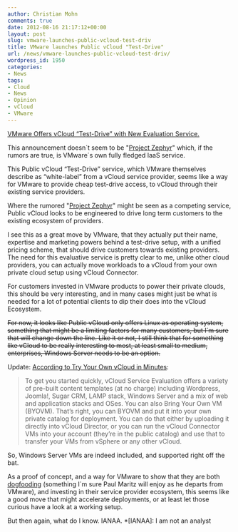 ```yaml
---
author: Christian Mohn
comments: true
date: 2012-08-16 21:17:12+00:00
layout: post
slug: vmware-launches-public-vcloud-test-driv
title: VMware launches Public vCloud "Test-Drive"
url: /news/vmware-launches-public-vcloud-test-driv/
wordpress_id: 1950
categories:
- News
tags:
- Cloud
- News
- Opinion
- vCloud
- VMware
---
```


[VMware Offers vCloud “Test-Drive” with New Evaluation Service.](http://www.vmware.com/company/news/releases/vmw-vcloud-evaluation-081512.html)

This announcement doesn´t seem to be "[Project Zephyr](http://www.crn.com/news/cloud/240004764/vmwares-project-zephyr-challenges-amazon-microsoft-in-public-cloud-battle.htm)" which, if the rumors are true, is VMware´s own fully fledged IaaS service.

This Public vCloud “Test-Drive” service, which VMware themselves describe as  “white-label” from a vCloud service provider, seems like a way for VMware to provide cheap test-drive access, to vCloud through their existing service providers.

Where  the rumored "[Project Zephyr](http://www.crn.com/news/cloud/240004764/vmwares-project-zephyr-challenges-amazon-microsoft-in-public-cloud-battle.htm)" might be seen as a competing service, Public vCloud looks to be engineered to drive long term customers to the existing ecosystem of providers.

I see this as a great move by VMware, that they actually put their name, expertise and marketing powers behind a test-drive setup, with a unified pricing scheme, that should drive customers towards existing providers. The need for this evaluative service is pretty clear to me, unlike other cloud providers, you can actually move workloads to a vCloud from your own private cloud setup using vCloud Connector.

For customers invested in VMware products to power their private clouds, this should be very interesting, and in many cases might just be what is needed for a lot of potential clients to dip their does into the vCloud Ecosystem.

<del>For now, it looks like Public vCloud only offers Linux as operating system, something that might be a limiting factors for many customers, but I´m sure that will change down the line. Like it or not, I still think that for something like vCloud to be really interesting to most, at least small to medium, enterprises, Windows Server needs to be an option.</del>

Update: [According to Try Your Own vCloud in Minutes](http://blogs.vmware.com/vcloud/2012/08/try-your-own-vcloud-in-minutes.html):



<blockquote>To get you started quickly, vCloud Service Evaluation offers a variety of pre-built content templates (at no charge) including Wordpress, Joomla!, Sugar CRM, LAMP stack, Windows Server and a mix of web and application stacks and OSes. You can also Bring Your Own VM (BYOVM). That’s right, you can BYOVM and put it into your own private catalog for deployment. You can do that either by uploading it directly into vCloud Director, or you can run the vCloud Connector VMs into your account (they’re in the public catalog) and use that to transfer your VMs from vSphere or any other vCloud.</blockquote>



So, Windows Server VMs are indeed included, and supported right off the bat.


As a proof of concept, and a way for VMware to show that they are both [dogfooding](http://en.wikipedia.org/wiki/Eating_your_own_dog_food#Origin) (something I´m sure Paul Maritz will enjoy as he departs from VMware), and investing in their service provider ecosystem, this seems like a good move that might accelerate deployments, or at least let those curious have a look at a working setup.

But then again, what do I know. IANAA.
  *[IANAA]: I am not an analyst
